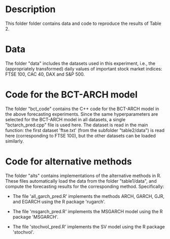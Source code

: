 # Description

This folder folder contains data and code to reproduce the results of Table 2.

# Data

The folder "data" includes the datasets used in this experiment, i.e., the (appropriately transformed) daily values of important stock market indices: FTSE 100, CAC 40, DAX and S&P 500.

# Code for the BCT-ARCH model

The folder "bct_code" contains the C++ code for the BCT-ARCH model in the above forecasting experiments. Since the same hyperparameters are selected for the BCT-ARCH model in all datasets, a single "bctarch_pred.cpp" file is used here. The dataset is read in the main function: the first dataset 'ftse.txt' (from the subfolder "table2/data") is read here (corresponding to FTSE 100), but the other datasets can be loaded similarly. 

# Code for alternative methods

The folder "alts" contains implementations of the alternative methods in R. These files automatically load the data from the folder "table1/data", and compute the forecasting results for the corresponding method. Specifically:

* The file 'all_garch_pred.R' implements the methods ARCH, GARCH, GJR, and EGARCH using the R package 'rugarch'.

* The file 'msgarch_pred.R' implements the MSGARCH model using the R package 'MSGARCH'.

* The file 'stochvol_pred.R' implements the SV model using the R package 'stochvol'.




